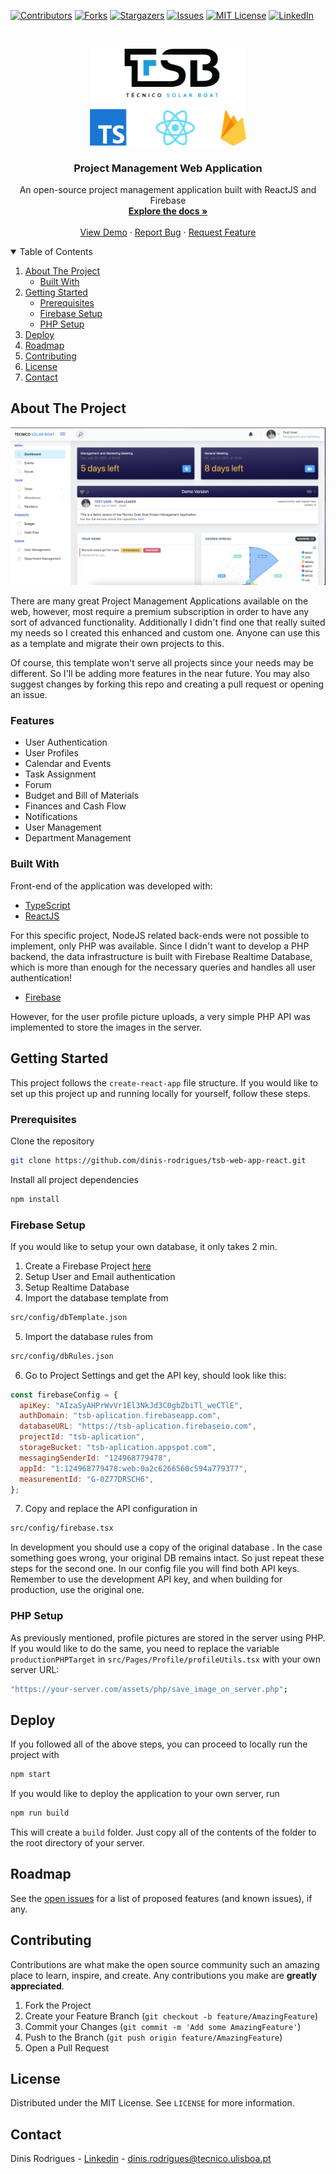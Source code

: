 <!-- PROJECT SHIELDS -->
<!--
*** I'm using markdown "reference style" links for readability.
*** Reference links are enclosed in brackets [ ] instead of parentheses ( ).
*** See the bottom of this document for the declaration of the reference variables
*** for contributors-url, forks-url, etc. This is an optional, concise syntax you may use.
*** https://www.markdownguide.org/basic-syntax/#reference-style-links
-->

[![Contributors][contributors-shield]][contributors-url]
[![Forks][forks-shield]][forks-url]
[![Stargazers][stars-shield]][stars-url]
[![Issues][issues-shield]][issues-url]
[![MIT License][license-shield]][license-url]
[![LinkedIn][linkedin-shield]][linkedin-url]

<!-- PROJECT LOGO -->
<br />
<p align="center">
  <a href="https://github.com/dinis-rodrigues/tsb-web-app-react">
    <img src="public/assets/images/readMeImages/readMeFront.png" alt="Logo" width="250">
  </a>

  <h3 align="center">Project Management Web Application</h3>

  <p align="center">
    An open-source project management application built with ReactJS and Firebase
    <br />
    <a href="https://github.com/dinis-rodrigues/tsb-web-app-react" target="_blank"><strong>Explore the docs »</strong></a>
    <br />
    <br />
    <a href="https://web.ist.utl.pt/~ist179089/projects/tsbAppDemo/" target="_blank">View Demo</a>
    ·
    <a href="https://github.com/dinis-rodrigues/tsb-web-app-react/issues" target="_blank">Report Bug</a>
    ·
    <a href="https://github.com/dinis-rodrigues/tsb-web-app-react/issues" target="_blank">Request Feature</a>
  </p>
</p>

<!-- TABLE OF CONTENTS -->
<details open="open">
  <summary>Table of Contents</summary>
  <ol>
    <li>
      <a href="#about-the-project">About The Project</a>
      <ul>
        <li><a href="#built-with">Built With</a></li>
      </ul>
    </li>
    <li>
      <a href="#getting-started">Getting Started</a>
      <ul>
        <li><a href="#prerequisites">Prerequisites</a></li>
        <li><a href="#firebase-setup">Firebase Setup</a></li>
        <li><a href="#php-setup">PHP Setup</a></li>
      </ul>
    </li>
    <li><a href="#deploy">Deploy</a></li>
    <li><a href="#roadmap">Roadmap</a></li>
    <li><a href="#contributing">Contributing</a></li>
    <li><a href="#license">License</a></li>
    <li><a href="#contact">Contact</a></li>
  </ol>
</details>

<!-- ABOUT THE PROJECT -->

## About The Project

[![Product Name Screen Shot][product-screenshot]](https://example.com)

There are many great Project Management Applications available on the web,
however, most require a premium subscription in order to have any sort of
advanced functionality. Additionally I didn't find one that really suited my
needs so I created this enhanced and custom one. Anyone can use this as a
template and migrate their own projects to this.

Of course, this template won't serve all projects since your needs may be
different. So I'll be adding more features in the near future. You may also
suggest changes by forking this repo and creating a pull request or opening an issue.

### Features

- User Authentication
- User Profiles
- Calendar and Events
- Task Assignment
- Forum
- Budget and Bill of Materials
- Finances and Cash Flow
- Notifications
- User Management
- Department Management

### Built With

Front-end of the application was developed with:

- [TypeScript](https://www.typescriptlang.org)
- [ReactJS](https://reactjs.org)

For this specific project, NodeJS related back-ends were not possible to
implement, only PHP was available. Since I didn't want to develop a PHP
backend, the data infrastructure is built with Firebase Realtime Database,
which is more than enough for the necessary queries and handles all user authentication!

- [Firebase](https://firebase.google.com)

However, for the user profile picture uploads, a very simple PHP API was
implemented to store the images in the server.

<!-- GETTING STARTED -->

## Getting Started

This project follows the `create-react-app` file structure. If you would like to set up this project up and running locally for yourself, follow these steps.

### Prerequisites

Clone the repository

```sh
git clone https://github.com/dinis-rodrigues/tsb-web-app-react.git
```

Install all project dependencies

```sh
npm install
```

### Firebase Setup

If you would like to setup your own database, it only takes 2 min.

1. Create a Firebase Project [here](https://firebase.google.com)
2. Setup User and Email authentication
3. Setup Realtime Database
4. Import the database template from

```sh
src/config/dbTemplate.json
```

5. Import the database rules from

```sh
src/config/dbRules.json
```

6. Go to Project Settings and get the API key, should look like this:

```js
const firebaseConfig = {
  apiKey: "AIzaSyAHPrWvVr1El3NkJd3C0gbZbiTl_weCTlE",
  authDomain: "tsb-aplication.firebaseapp.com",
  databaseURL: "https://tsb-aplication.firebaseio.com",
  projectId: "tsb-aplication",
  storageBucket: "tsb-aplication.appspot.com",
  messagingSenderId: "124968779478",
  appId: "1:124968779478:web:0a2c6266560c594a779377",
  measurementId: "G-0Z77DRSCH6",
};
```

7. Copy and replace the API configuration in

```sh
src/config/firebase.tsx
```

In development you should use a copy of the original database . In the case something goes
wrong, your original DB remains intact. So just repeat these steps for the second one.
In our config file you will find both API keys. Remember to use the development API key,
and when building for production, use the original one.

### PHP Setup

As previously mentioned, profile pictures are stored in the server using PHP.
If you would like to do the same, you need to replace the variable
`productionPHPTarget` in `src/Pages/Profile/profileUtils.tsx` with your own server URL:

```sh
"https://your-server.com/assets/php/save_image_on_server.php";
```

## Deploy

If you followed all of the above steps, you can proceed to locally run the
project with

```sh
npm start
```

If you would like to deploy the application to your own server, run

```sh
npm run build
```

This will create a `build` folder. Just copy all of the contents of the folder
to the root directory of your server.

<!-- ROADMAP -->

## Roadmap

See the [open
issues](https://github.com/dinis-rodrigues/tsb-web-app-react/issues) for a list
of proposed features (and known issues), if any.

<!-- CONTRIBUTING -->

## Contributing

Contributions are what make the open source community such an amazing place to learn, inspire, and create. Any contributions you make are **greatly appreciated**.

1. Fork the Project
2. Create your Feature Branch (`git checkout -b feature/AmazingFeature`)
3. Commit your Changes (`git commit -m 'Add some AmazingFeature'`)
4. Push to the Branch (`git push origin feature/AmazingFeature`)
5. Open a Pull Request

<!-- LICENSE -->

## License

Distributed under the MIT License. See `LICENSE` for more information.

<!-- CONTACT -->

## Contact

Dinis Rodrigues - [Linkedin](https://www.linkedin.com/in/dinis-rodrigues/) - dinis.rodrigues@tecnico.ulisboa.pt

<!-- MARKDOWN LINKS & IMAGES -->
<!-- https://www.markdownguide.org/basic-syntax/#reference-style-links -->

[contributors-shield]: https://img.shields.io/github/contributors/dinis-rodrigues/tsb-web-app-react.svg?style=for-the-badge
[contributors-url]: https://github.com/dinis-rodrigues/tsb-web-app-react/graphs/contributors
[forks-shield]: https://img.shields.io/github/forks/dinis-rodrigues/tsb-web-app-react.svg?style=for-the-badge
[forks-url]: https://github.com/dinis-rodrigues/tsb-web-app-react/network/members
[stars-shield]: https://img.shields.io/github/stars/dinis-rodrigues/tsb-web-app-react.svg?style=for-the-badge
[stars-url]: https://github.com/dinis-rodrigues/tsb-web-app-react/stargazers
[issues-shield]: https://img.shields.io/github/issues/dinis-rodrigues/tsb-web-app-react.svg?style=for-the-badge
[issues-url]: https://github.com/dinis-rodrigues/tsb-web-app-react/issues
[license-shield]: https://img.shields.io/github/license/dinis-rodrigues/tsb-web-app-react?style=for-the-badge
[license-url]: https://github.com/dinis-rodrigues/tsb-web-app-react/blob/master/LICENSE.txt
[linkedin-shield]: https://img.shields.io/badge/-LinkedIn-black.svg?style=for-the-badge&logo=linkedin&colorB=555
[linkedin-url]: https://linkedin.com/in/dinis-rodrigues
[product-screenshot]: public/assets/images/readMeImages/appScreen.png
